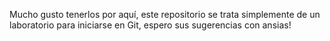 Mucho gusto tenerlos por aquí, este repositorio se trata simplemente de un laboratorio para iniciarse en Git, espero sus sugerencias con ansias!
